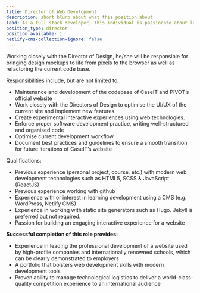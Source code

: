 ```yaml
---
title: Director of Web Development
description: short blurb about what this position about
lead: As a full stack developer, this individual is passionate about leveraging modern web technology to build an efficient and aesthetic experience, moving swiftly in the face of disaster to fix any issues that arise.
position_type: director
position_available: 1
netlify-cms-collection-ignore: false
---
```


Working closely with the Director of Design, he/she will be responsible for bringing design mockups to life from pixels to the browser as well as refactoring the current code base.

Responsibilities include, but are not limited to:

- Maintenance and development of the codebase of CaseIT and PIVOT’s official website
- Work closely with the Directors of Design to optimise the UI/UX of the current site and implement new features
- Create experimental interactive experiences using web technologies.
- Enforce proper software development practice, writing well-structured and organised code
- Optimise current development workflow
- Document best practices and guidelines to ensure a smooth transition for future iterations of CaseIT’s website

Qualifications:

- Previous experience (personal project, course, etc.) with modern web development technologies such as HTML5, SCSS & JavaScript (ReactJS)
- Previous experience working with github
- Experience with or interest in learning development using a CMS (e.g. WordPress, Netlify CMS)
- Experience in working with static site generators such as Hugo. Jekyll is preferred but not required.
- Passion for building an engaging interactive experience for a website

**Successful completion of this role provides:**

- Experience in leading the professional development of a website used by high-profile companies and internationally renowned schools, which can be clearly demonstrated to employers
- A portfolio that bolsters web development skills with modern development tools
- Proven ability to manage technological logistics to deliver a world-class-quality competition experience to an international audience
